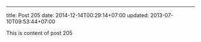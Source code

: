 ---
title: Post 205
date: 2014-12-14T00:29:14+07:00
updated: 2013-07-10T09:53:44+07:00

This is content of post 205
